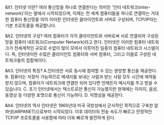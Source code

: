 &lt1. 인터넷 이란?
 여러 통신망을 하나로 연결한다는 의미인 '인터 네트워크(inter-network)'라는 말에서 시작되었으며, 이제는 전 세계 컴퓨터들을
하나로 연결하는 거대한 컴퓨터 통신망을 의미
이러한 인터넷은 클라이언트와 서버로 구성되며, TCP/IP라는 기본 프로토콜을 제공합니다.

&lt2. 인터넷의 구성?
 여러 컴퓨터가 각각 클라이언트와 서버로써 서로 연결되어 구성된 망을 컴퓨터 네트워크(Computer Network)라고 한다.
인터넷은 이러한 컴퓨터 네트워크가 전세계적인 규모로 수없이 많이 모여서 이루어진 일종의 컴퓨터 네트워크 시스템이다.
즉, 인터넷이란 수많은 클라이언트 컴퓨터와 서버 컴퓨터, 그리고 이들로 구성된 네트워크들의 집합체이다.

&lt3. 인터넷의 특징?
  A.인터넷은 서로 동시에 참여할 수 있는 쌍방향 통신을 제공한다.
  B. 컴퓨터는 저장이 가능하므로 메세지를 보내는 사람과 받는 사람 모두 시간에 제약을 받지 않으며, 컴퓨터가 네트워크에 연결만 되어
     있다면 언제든지 메시지를 주고 받을 수 있습니다.
  C. 초기 인터넷에서는 텍스트로만 통신이 가능했지만 현재에는 이미지, 음성, 동영상 등 다양한 포맷으로 통신이 가능하다.
  D. 익명성을 제공한다. 

&lt4. 인터넷의 역사
 인터넷은 1960년대 미국 국방성에서 군사적인 목적으로 구축한 알파넷(ARPANET)으로부터 시작되었다.
이후 데이터의 전송 속도가 빠르고 안정적인 TCP/IP 프로토콜을 사용함에 따라 더욱 빠르게 발전하게 된다.
